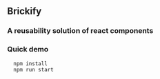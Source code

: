 ## Brickify

### A reusability solution of react components

### Quick demo

```
  npm install
  npm run start
```